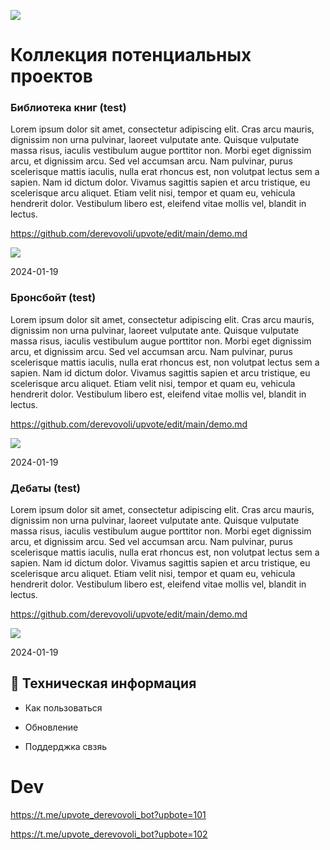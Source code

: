 
[![][ilogo1020301]][ilink1020301]

[ilink1020301]: https://t.me/upvote_derevovoli_bot
[ilogo1020301]: https://img.shields.io/badge/%2B_%D0%9F%D1%80%D0%B5%D0%B4%D0%BB%D0%BE%D0%B6%D0%B8%D1%82%D1%8C_%D1%81%D0%B2%D0%BE%D1%8E_%D0%B8%D0%B4%D0%B5%D1%8E-blue?style=for-the-badge

# Коллекция потенциальных проектов


<h3 id="idea1020407">Библиотека книг (test)</h3>

Lorem ipsum dolor sit amet, consectetur adipiscing elit. Cras arcu mauris, dignissim non urna pulvinar, laoreet vulputate ante. Quisque vulputate massa risus, iaculis vestibulum augue porttitor non. Morbi eget dignissim arcu, et dignissim arcu. Sed vel accumsan arcu. Nam pulvinar, purus scelerisque mattis iaculis, nulla erat rhoncus est, non volutpat lectus sem a sapien. Nam id dictum dolor. Vivamus sagittis sapien et arcu tristique, eu scelerisque arcu aliquet. Etiam velit nisi, tempor et quam eu, vehicula hendrerit dolor. Vestibulum libero est, eleifend vitae mollis vel, blandit in lectus. 

https://github.com/derevovoli/upvote/edit/main/demo.md

[![][ilogo1020307]][ilink1020307]

[ilink1020307]: https://t.me/upvote_derevovoli_bot
[ilogo1020307]: https://img.shields.io/badge/upvote-23-brightgreen?style=for-the-badge&logo=Trustpilot&logoColor=white&label=Upvote&labelColor=%20%09limegreen&color=forestgreen

2024-01-19




<h3 id="idea1020408">Бронсбойт (test)</h3>

Lorem ipsum dolor sit amet, consectetur adipiscing elit. Cras arcu mauris, dignissim non urna pulvinar, laoreet vulputate ante. Quisque vulputate massa risus, iaculis vestibulum augue porttitor non. Morbi eget dignissim arcu, et dignissim arcu. Sed vel accumsan arcu. Nam pulvinar, purus scelerisque mattis iaculis, nulla erat rhoncus est, non volutpat lectus sem a sapien. Nam id dictum dolor. Vivamus sagittis sapien et arcu tristique, eu scelerisque arcu aliquet. Etiam velit nisi, tempor et quam eu, vehicula hendrerit dolor. Vestibulum libero est, eleifend vitae mollis vel, blandit in lectus. 

https://github.com/derevovoli/upvote/edit/main/demo.md

[![][ilogo1020308]][ilink1020308]

[ilink1020308]: https://t.me/upvote_derevovoli_bot
[ilogo1020308]: https://img.shields.io/badge/upvote-8-brightgreen?style=for-the-badge&logo=Trustpilot&logoColor=white&label=Upvote&labelColor=%20%09limegreen&color=forestgreen

2024-01-19

<h3 id="idea1020409">Дебаты (test)</h3>

Lorem ipsum dolor sit amet, consectetur adipiscing elit. Cras arcu mauris, dignissim non urna pulvinar, laoreet vulputate ante. Quisque vulputate massa risus, iaculis vestibulum augue porttitor non. Morbi eget dignissim arcu, et dignissim arcu. Sed vel accumsan arcu. Nam pulvinar, purus scelerisque mattis iaculis, nulla erat rhoncus est, non volutpat lectus sem a sapien. Nam id dictum dolor. Vivamus sagittis sapien et arcu tristique, eu scelerisque arcu aliquet. Etiam velit nisi, tempor et quam eu, vehicula hendrerit dolor. Vestibulum libero est, eleifend vitae mollis vel, blandit in lectus. 

https://github.com/derevovoli/upvote/edit/main/demo.md

[![][ilogo1020309]][ilink1020309]

[ilink1020309]: https://t.me/upvote_derevovoli_bot
[ilogo1020309]: https://img.shields.io/badge/upvote-3-brightgreen?style=for-the-badge&logo=Trustpilot&logoColor=white&label=Upvote&labelColor=%20%09limegreen&color=forestgreen

2024-01-19

## 📌 Техническая информация

- Как пользоваться

- Обновление

- Поддерджка свзяь

# Dev

https://t.me/upvote_derevovoli_bot?upbote=101

https://t.me/upvote_derevovoli_bot?upbote=102




